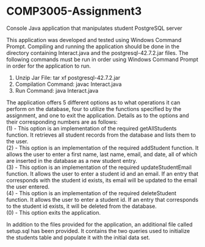 # COMP3005-Assignment3
Console Java application that manipulates student PostgreSQL server

This application was developed and tested using Windows Command Prompt. Compiling and running the application should be done in the directory containing Interact.java and the postgresql-42.7.2.jar files. The following commands must be run in order using Windows Command Prompt in order for the application to run.

1. Unzip Jar File: tar xf postgresql-42.7.2.jar<br />
2. Compilation Command: javac Interact.java <br />
3. Run Command: java Interact.java <br />

The application offers 5 different options as to what operations it can perform on the database, four to utilize the functions specified by the assignment, and one to exit the application. Details as to the options and their corresponding numbers are as follows:<br />
(1) - This option is an implementation of the required getAllStudents function. It retrieves all student records from the database and lists them to the user.<br />
(2) - This option is an implementation of the required addStudent function. It allows the user to enter a first name, last name, email, and date, all of which are inserted in the database as a new student entry.<br />
(3) - This option is an implementation of the required updateStudentEmail function. It allows the user to enter a student id and an email. If an entry that corresponds with the student id exists, its email will be updated to the email the user entered.<br />
(4) - This option is an implementation of the required deleteStudent function. It allows the user to enter a student id. If an entry that corresponds to the student id exists, it will be deleted from the database.<br />
(0) - This option exits the application.<br />

In addition to the files provided for the application, an additional file called setup.sql has been provided. It contains the two queries used to initialize the students table and populate it with the initial data set.
